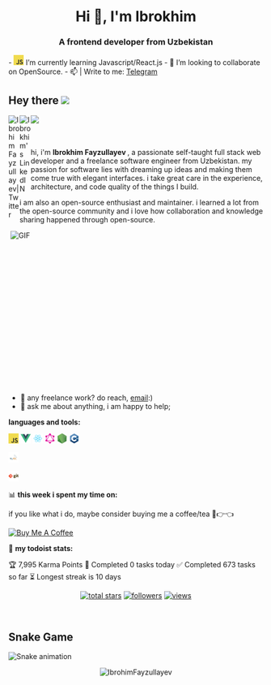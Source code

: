 <!-- ### Hi there 👋 -->
<h1 align="center">Hi 👋, I'm Ibrokhim</h1>
<h3 align="center">A frontend developer from Uzbekistan</h3>
- <code><img height="20" src="https://raw.githubusercontent.com/github/explore/80688e429a7d4ef2fca1e82350fe8e3517d3494d/topics/javascript/javascript.png"></code> I’m currently learning Javascript/React.js 
- 💞️ I’m looking to collaborate on OpenSource.
- 📫 | Write to me: <a href="https://t.me/Ibrohim_Fayzullayev">Telegram</a>

## Hey there <img src="https://media.giphy.com/media/hvRJCLFzcasrR4ia7z/giphy.gif" width="25px">

<!-- <a href="https://discord.gg/">
  <img align="left" alt="" width="22px" src="https://raw.githubusercontent.com/peterthehan/peterthehan/master/assets/discord.svg" />
</a> -->
<a href="https://twitter.com/Ibrohim_2001">
  <img align="left" alt="Ibrohim Fayzullayev| Twitter" width="22px" src="https://raw.githubusercontent.com/peterthehan/peterthehan/master/assets/twitter.svg" />
</a>
<a href="https://www.linkedin.com/in/ibrohim-fayzullayev-9226bb224/">
  <img align="left" alt="Ibrokhim's LinkedIN" width="22px" src="https://raw.githubusercontent.com/peterthehan/peterthehan/master/assets/linkedin.svg" />
</a>
<!-- <a href="https://open.spotify.com/user/">
  <img align="left" alt="Bekzod's Spotify" width="22px" src="https://raw.githubusercontent.com/peterthehan/peterthehan/master/assets/spotify.svg" />
</a> -->

![](https://visitor-badge.glitch.me/badge?page_id=IbrohimFayzullayev.IbrohimFayzullayev)

<br />

hi, i'm <b> Ibrokhim Fayzullayev </b>, a passionate self-taught full stack web developer and a freelance software engineer from Uzbekistan. my passion for software lies with dreaming up ideas and making them come true with elegant interfaces. i take great care in the experience, architecture, and code quality of the things I build.

i am also an open-source enthusiast and maintainer. i learned a lot from the open-source community and i love how collaboration and knowledge sharing happened through open-source.

  <img align="right" alt="GIF" src="https://github.com/abhisheknaiidu/abhisheknaiidu/blob/master/code.gif?raw=true" width="500" height="320" />

- 💼 any freelance work? do reach, [email](mail: "ibrohim_f01@mail.ru"):)
- 💬 ask me about anything, i am happy to help;

**languages and tools:**

<code><img height="20" src="https://raw.githubusercontent.com/github/explore/80688e429a7d4ef2fca1e82350fe8e3517d3494d/topics/javascript/javascript.png"></code>
<code><img height="20" src="https://raw.githubusercontent.com/github/explore/80688e429a7d4ef2fca1e82350fe8e3517d3494d/topics/vue/vue.png"></code>
<code><img height="20" src="https://raw.githubusercontent.com/github/explore/80688e429a7d4ef2fca1e82350fe8e3517d3494d/topics/react/react.png"></code>
<code><img height="20" src="https://raw.githubusercontent.com/github/explore/5c058a388828bb5fde0bcafd4bc867b5bb3f26f3/topics/graphql/graphql.png"></code>
<code><img height="20" src="https://raw.githubusercontent.com/github/explore/80688e429a7d4ef2fca1e82350fe8e3517d3494d/topics/nodejs/nodejs.png"></code>
<code><img height="20" src="https://raw.githubusercontent.com/github/explore/80688e429a7d4ef2fca1e82350fe8e3517d3494d/topics/cpp/cpp.png"></code>

<!-- <code><img height="20" src="https://raw.githubusercontent.com/github/explore/80688e429a7d4ef2fca1e82350fe8e3517d3494d/topics/python/python.png"></code> -->

<code><img height="20" src="https://raw.githubusercontent.com/github/explore/80688e429a7d4ef2fca1e82350fe8e3517d3494d/topics/mysql/mysql.png"></code>

<!-- <code><img height="20" src="https://raw.githubusercontent.com/github/explore/80688e429a7d4ef2fca1e82350fe8e3517d3494d/topics/firebase/firebase.png"></code> -->

<code><img height="20" src="https://raw.githubusercontent.com/github/explore/80688e429a7d4ef2fca1e82350fe8e3517d3494d/topics/git/git.png"></code>

📊 **this week i spent my time on:**

<!-- START_SECTION:waka -->

<!-- ```text
JavaScript   5 hrs 12 mins   ██████████████▒░░░░░░░░░░   57.50 %
React        3 hrs 50 mins   ██████████▓░░░░░░░░░░░░░░   42.46 %
``` -->

<!-- END_SECTION:waka -->

if you like what i do, maybe consider buying me a coffee/tea 🥺👉👈

<a href="https://www.buymeacoffee.com/rustamovumid" target="_blank"><img src="https://cdn.buymeacoffee.com/buttons/v2/default-red.png" alt="Buy Me A Coffee" width="150" ></a>

🚧 **my todoist stats:**

<!-- TODO-IST:START -->

🏆 7,995 Karma Points
🌸 Completed 0 tasks today
✅ Completed 673 tasks so far
⏳ Longest streak is 10 days

<!-- TODO-IST:END -->

<p align="center">
  <a href="https://github.com/IbrohimFayzullayev?tab=repositories&sort=stargazers">
    <img alt="total stars" title="Total stars on GitHub" src="https://custom-icon-badges.herokuapp.com/badge/dynamic/json?logo=star&color=55960c&labelColor=488207&label=Stars&style=for-the-badge&query=%24.stars&url=https://api.github-star-counter.workers.dev/user/IbrohimFayzullayev"/></a>
  <a href="https://github.com/IbrohimFayzullayev?tab=followers">
    <img alt="followers" title="Follow me on Github" src="https://custom-icon-badges.herokuapp.com/github/followers/IbrohimFayzullayev?color=236ad3&labelColor=1155ba&style=for-the-badge&logo=person-add&label=Followers&logoColor=white"/></a>
  <a href="https://github.com/IbrohimFayzullayev">
    <img alt="views" title="GitHub profile views" src="https://shields-io-visitor-counter.herokuapp.com/badge?page=IbrohimFayzullayev&style=for-the-badge"/></a>
</p>

<br />

## Snake Game

![Snake animation](https://github.com/mirsaid-mirzohidov/mirsaid-mirzohidov/blob/output/github-contribution-grid-snake.svg)

<p align="center"> <img src="https://github-readme-stats.vercel.app/api?username=IbrohimFayzullayev&show_icons=true&theme=gotham" alt="IbrohimFayzullayev" />

<!--  |                                                     Preview                                                     |
 | :-------------------------------------------------------------------------------------------------------------: |
 | ![image](https://git-trophy-tests.vercel.app/?username=ThnksCJ&theme=algolia&no-frame=true&column=7)![image](https://user-images.githubusercontent.com/20955511/103046275-5c3c6080-4590-11eb-8c86-0656d3477a56.png)                                                         |



<!-- **IbrohimFayzullayev/IbrohimFayzullayev** is a ✨ _special_ ✨ repository because its `README.md` (this file) appears on your GitHub profile. -->

<!-- <h4> Here are some ideas to get you started: </h4> -->

<!-- - 🔭 I’m currently working on Frontend Development -->
<!-- - 🌱 I’m currently learning React Js  -->
<!-- - 👯 I’m looking to collaborate on OpenSource -->
<!-- - 🤔 I’m looking for help with ... -->
<!-- - 💬 Ask me about Frontend Development -->
<!-- - 📫 How to reach me: ... -->
<!-- - 😄 Pronouns: ... -->
<!-- - ⚡ Fun fact: ... -->
